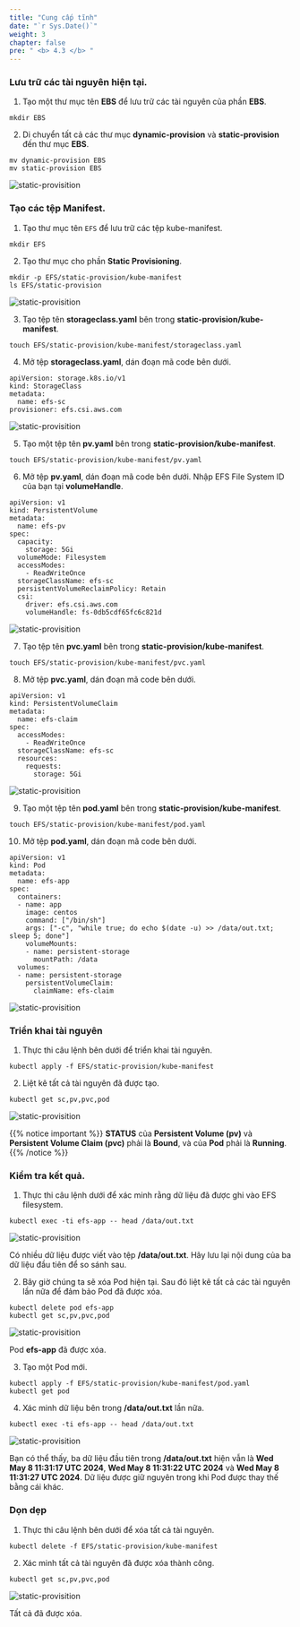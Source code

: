 ```yaml
---
title: "Cung cấp tĩnh"
date: "`r Sys.Date()`"
weight: 3
chapter: false
pre: " <b> 4.3 </b> "
---
```


### Lưu trữ các tài nguyên hiện tại.

1. Tạo một thư mục tên **EBS** để lưu trữ các tài nguyên của phần **EBS**.

```
mkdir EBS
```

2. Di chuyển tất cả các thư mục **dynamic-provision** và **static-provision** đến thư mục **EBS**.

```
mv dynamic-provision EBS
mv static-provision EBS
```

![static-provisition](/images/4-efs/4.3.1.png)

### Tạo các tệp Manifest.

1. Tạo thư mục tên `EFS` để lưu trữ các tệp kube-manifest.

```
mkdir EFS
```

2. Tạo thư mục cho phần **Static Provisioning**.

```
mkdir -p EFS/static-provision/kube-manifest
ls EFS/static-provision
```

![static-provisition](/images/4-efs/4.3.2.png)

3. Tạo tệp tên **storageclass.yaml** bên trong **static-provision/kube-manifest**.

```
touch EFS/static-provision/kube-manifest/storageclass.yaml
```

4. Mở tệp **storageclass.yaml**, dán đoạn mã code bên dưới.

```
apiVersion: storage.k8s.io/v1
kind: StorageClass
metadata:
  name: efs-sc
provisioner: efs.csi.aws.com
```

![static-provisition](/images/4-efs/4.3.3.png)

5. Tạo một tệp tên **pv.yaml** bên trong **static-provision/kube-manifest**.

```
touch EFS/static-provision/kube-manifest/pv.yaml
```

6. Mở tệp **pv.yaml**, dán đoạn mã code bên dưới. Nhập EFS File System ID của bạn tại **volumeHandle**.

```
apiVersion: v1
kind: PersistentVolume
metadata:
  name: efs-pv
spec:
  capacity:
    storage: 5Gi
  volumeMode: Filesystem
  accessModes:
    - ReadWriteOnce
  storageClassName: efs-sc
  persistentVolumeReclaimPolicy: Retain
  csi:
    driver: efs.csi.aws.com
    volumeHandle: fs-0db5cdf65fc6c821d
```

![static-provisition](/images/4-efs/4.3.4.png)

7. Tạo tệp tên **pvc.yaml** bên trong **static-provision/kube-manifest**.

```
touch EFS/static-provision/kube-manifest/pvc.yaml
```

8. Mở tệp **pvc.yaml**, dán đoạn mã code bên dưới.

```
apiVersion: v1
kind: PersistentVolumeClaim
metadata:
  name: efs-claim
spec:
  accessModes:
    - ReadWriteOnce
  storageClassName: efs-sc
  resources:
    requests:
      storage: 5Gi
```

![static-provisition](/images/4-efs/4.3.5.png)

9. Tạo một tệp tên **pod.yaml** bên trong **static-provision/kube-manifest**.

```
touch EFS/static-provision/kube-manifest/pod.yaml
```

10. Mở tệp **pod.yaml**, dán đoạn mã code bên dưới.

```
apiVersion: v1
kind: Pod
metadata:
  name: efs-app
spec:
  containers:
  - name: app
    image: centos
    command: ["/bin/sh"]
    args: ["-c", "while true; do echo $(date -u) >> /data/out.txt; sleep 5; done"]
    volumeMounts:
    - name: persistent-storage
      mountPath: /data
  volumes:
  - name: persistent-storage
    persistentVolumeClaim:
      claimName: efs-claim
```

![static-provisition](/images/4-efs/4.3.6.png)

### Triển khai tài nguyên

1. Thực thi câu lệnh bên dưới để triển khai tài nguyên.

```
kubectl apply -f EFS/static-provision/kube-manifest
```

2. Liệt kê tất cả tài nguyên đã được tạo.

```
kubectl get sc,pv,pvc,pod
```

![static-provisition](/images/4-efs/4.3.7.png)

{{% notice important %}}
**STATUS** của **Persistent Volume (pv)** và **Persistent Volume Claim (pvc)** phải là **Bound**, và của **Pod** phải là **Running**.
{{% /notice %}}

### Kiểm tra kết quả.

1. Thực thi câu lệnh dưới để xác minh rằng dữ liệu đã được ghi vào EFS filesystem.

```
kubectl exec -ti efs-app -- head /data/out.txt
```

![static-provisition](/images/4-efs/4.3.8.png)

Có nhiều dữ liệu được viết vào tệp **/data/out.txt**. Hãy lưu lại nội dung của ba dữ liệu đầu tiên để so sánh sau.

2. Bây giờ chúng ta sẽ xóa Pod hiện tại. Sau đó liệt kê tất cả các tài nguyên lần nữa để đảm bảo Pod đã được xóa.

```
kubectl delete pod efs-app
kubectl get sc,pv,pvc,pod
```

![static-provisition](/images/4-efs/4.3.9.png)

Pod **efs-app** đã được xóa.

3. Tạo một Pod mới.

```
kubectl apply -f EFS/static-provision/kube-manifest/pod.yaml
kubectl get pod
```

4. Xác minh dữ liệu bên trong **/data/out.txt** lần nữa.

```
kubectl exec -ti efs-app -- head /data/out.txt
```

![static-provisition](/images/4-efs/4.3.10.png)

Bạn có thể thấy, ba dữ liệu đầu tiên trong **/data/out.txt** hiện vẫn là **Wed May 8 11:31:17 UTC 2024**, **Wed May 8 11:31:22 UTC 2024** và **Wed May 8 11:31:27 UTC 2024**. Dữ liệu được giữ nguyên trong khi Pod được thay thế bằng cái khác.

### Dọn dẹp

1. Thực thi câu lệnh bên dưới để xóa tất cả tài nguyên.

```
kubectl delete -f EFS/static-provision/kube-manifest
```

2. Xác minh tất cả tài nguyên đã được xóa thành công.

```
kubectl get sc,pv,pvc,pod
```

![static-provisition](/images/4-efs/4.3.11.png)

Tất cả đã được xóa.
